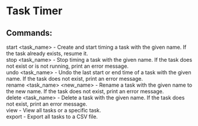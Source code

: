 # Task Timer
## Commands:  
start <task_name> - Create and start timing a task with the given name. If the task already exists, resume it.  
stop <task_name> - Stop timing a task with the given name. If the task does not exist or is not running, print an error message.  
undo <task_name> - Undo the last start or end time of a task with the given name. If the task does not exist, print an error message.  
rename <task_name> <new_name> - Rename a task with the given name to the new name. If the task does not exist, print an error message.  
delete <task_name> - Delete a task with the given name. If the task does not exist, print an error message.  
view - View all tasks or a specific task.  
export - Export all tasks to a CSV file.  

